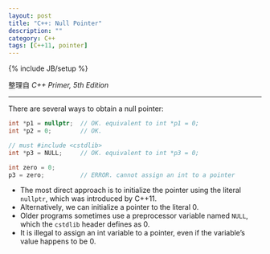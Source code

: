 ```yaml
---
layout: post
title: "C++: Null Pointer"
description: ""
category: C++
tags: [C++11, pointer]
---
```

{% include JB/setup %}

整理自 _C++ Primer, 5th Edition_

-----

There are several ways to obtain a null pointer:

```cpp
int *p1 = nullptr;	// OK. equivalent to int *p1 = 0;
int *p2 = 0;		// OK.

// must #include <cstdlib>
int *p3 = NULL;		// OK. equivalent to int *p3 = 0;

int zero = 0;
p3 = zero;			// ERROR. cannot assign an int to a pointer
```

- The most direct approach is to initialize the pointer using the literal `nullptr`, which was introduced by C++11. 
- Alternatively, we can initialize a pointer to the literal 0.
- Older programs sometimes use a preprocessor variable named `NULL`, which the `cstdlib` header defines as 0.
- It is illegal to assign an int variable to a pointer, even if the variable’s value happens to be 0.